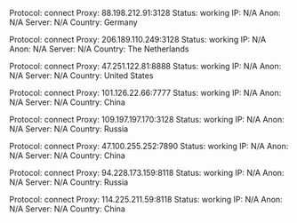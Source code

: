 Protocol: connect
Proxy: 88.198.212.91:3128
Status: working
IP: N/A
Anon: N/A
Server: N/A
Country: Germany

Protocol: connect
Proxy: 206.189.110.249:3128
Status: working
IP: N/A
Anon: N/A
Server: N/A
Country: The Netherlands

Protocol: connect
Proxy: 47.251.122.81:8888
Status: working
IP: N/A
Anon: N/A
Server: N/A
Country: United States

Protocol: connect
Proxy: 101.126.22.66:7777
Status: working
IP: N/A
Anon: N/A
Server: N/A
Country: China

Protocol: connect
Proxy: 109.197.197.170:3128
Status: working
IP: N/A
Anon: N/A
Server: N/A
Country: Russia

Protocol: connect
Proxy: 47.100.255.252:7890
Status: working
IP: N/A
Anon: N/A
Server: N/A
Country: China

Protocol: connect
Proxy: 94.228.173.159:8118
Status: working
IP: N/A
Anon: N/A
Server: N/A
Country: Russia

Protocol: connect
Proxy: 114.225.211.59:8118
Status: working
IP: N/A
Anon: N/A
Server: N/A
Country: China

